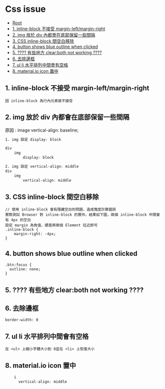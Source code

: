 # Css issue

*   [Root](../README.md)
*   [1. inline-block 不接受 margin-left/margin-right](#a1)
*   [2. img 放於 div 內都會在底部保留一些間隔](#a2)
*   [3. CSS inline-block 間空白移除](#a3)
*   [4. button shows blue outline when clicked](#a4)
*   [5. ???? 有些地方 clear:both not working ????](#a5)
*   [6. 去除邊框](#a6)
*   [7. ul li 水平排列中間會有空格](#a7)
*   [8. material.io icon 置中](#a8)


<h2 id="a1">1. inline-block 不接受 margin-left/margin-right</h2>

```
因 inline-block 為行內元素故不接受
```


<h2 id="a2">2. img 放於 div 內都會在底部保留一些間隔</h2>
原因 : image vertical-align: baseline;  

```css
1. img 設定 display: block

div 
	img 
		display: block

2. img 設定 vertical-align: middle
div 
	img 
		vertical-align: middle
```

<h2 id="a3">3. CSS inline-block 間空白移除</h2>

```
// 使用 inline-block 會有隱藏空白的問題，造成寬度計算錯誤
實際測試 Browser 對 inline-block 的實作，結果如下圖，兩個 inline-block 中間會有 4px 的空白
設定 margin 為負值，硬是將兩個 Element 拉近即可
.inline-block {
    margin-right: -4px;
}
```

<h2 id="a4">4. button shows blue outline when clicked</h2>

```
.btn:focus {
  outline: none;
}

```


<h2 id="a5">5. ???? 有些地方 clear:both not working ????</h2>

<h2 id="a6">6. 去除邊框</h2>

```
border-width: 0
```


<h2 id="a7">7. ul li 水平排列中間會有空格</h2>

```
在 <ul> 上縮小字體大小到 0並在 <li> 上恢復大小
```

<h2 id="a8">8. material.io icon 置中</h2>

```css
    i 
      vertical-align: middle
```